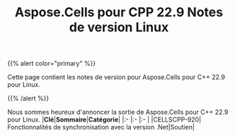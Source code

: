 ﻿---
title: Aspose.Cells pour CPP 22.9 Notes de version Linux
type: docs
weight: 4
url: /fr/cpp/aspose-cells-for-cpp-22-9-release-notes-linux/
---
{{% alert color="primary" %}}

Cette page contient les notes de version pour Aspose.Cells pour C++ 22.9 pour Linux.

{{% /alert %}}

Nous sommes heureux d'annoncer la sortie de Aspose.Cells pour C++ 22.9 pour Linux.
|**Clé**|**Sommaire**|**Catégorie**|
|:- |:- |:- |
|CELLSCPP-920| Fonctionnalités de synchronisation avec la version .Net|Soutien|


